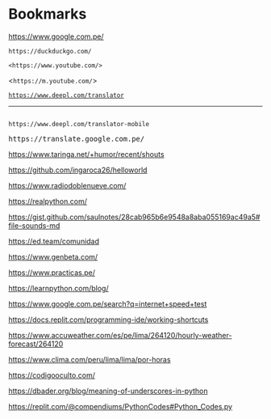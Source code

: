 # Bookmarks

https://www.google.com.pe/

    https://duckduckgo.com/

`<https://www.youtube.com/>`

<`https://m.youtube.com/`>

[`https://www.deepl.com/translator`](https://www.deepl.com/translator)

---

<code>
https://www.deepl.com/translator-mobile
</code>

<pre>
https://translate.google.com.pe/
</pre>

https://www.taringa.net/+humor/recent/shouts

https://github.com/ingaroca26/helloworld

https://www.radiodoblenueve.com/

https://realpython.com/

https://gist.github.com/saulnotes/28cab965b6e9548a8aba055169ac49a5#file-sounds-md

https://ed.team/comunidad

https://www.genbeta.com/

https://www.practicas.pe/

https://learnpython.com/blog/

https://www.google.com.pe/search?q=internet+speed+test

https://docs.replit.com/programming-ide/working-shortcuts

https://www.accuweather.com/es/pe/lima/264120/hourly-weather-forecast/264120

https://www.clima.com/peru/lima/lima/por-horas

https://codigooculto.com/

https://dbader.org/blog/meaning-of-underscores-in-python

https://replit.com/@compendiums/PythonCodes#Python_Codes.py
